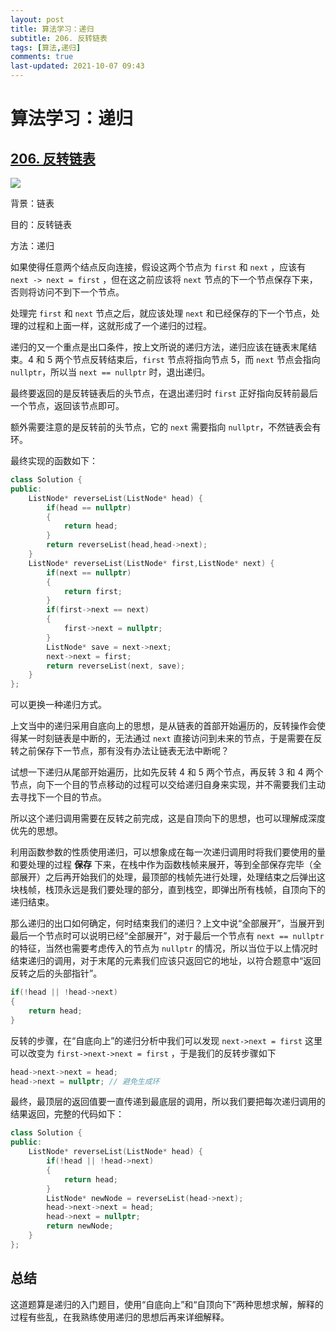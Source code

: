 ```yaml
---
layout: post
title: 算法学习：递归
subtitle: 206. 反转链表
tags: [算法,递归]
comments: true
last-updated: 2021-10-07 09:43
---
```


# 算法学习：递归

## [206. 反转链表](https://leetcode-cn.com/problems/reverse-linked-list/)

![](https://assets.leetcode.com/uploads/2021/02/19/rev1ex1.jpg)

背景：链表

目的：反转链表

方法：递归

如果使得任意两个结点反向连接，假设这两个节点为 `first` 和 `next` ，应该有 `next -> next = first` ，但在这之前应该将 `next` 节点的下一个节点保存下来，否则将访问不到下一个节点。

处理完 `first` 和 `next` 节点之后，就应该处理 `next` 和已经保存的下一个节点，处理的过程和上面一样，这就形成了一个递归的过程。

递归的又一个重点是出口条件，按上文所说的递归方法，递归应该在链表末尾结束。4 和 5 两个节点反转结束后，`first` 节点将指向节点 5，而 `next` 节点会指向 `nullptr`，所以当 `next == nullptr` 时，退出递归。

最终要返回的是反转链表后的头节点，在退出递归时 `first` 正好指向反转前最后一个节点，返回该节点即可。

额外需要注意的是反转前的头节点，它的 `next` 需要指向 `nullptr`，不然链表会有环。

最终实现的函数如下：

```c++
class Solution {
public:
    ListNode* reverseList(ListNode* head) {
        if(head == nullptr)
        {
            return head;
        }
        return reverseList(head,head->next);
    }
    ListNode* reverseList(ListNode* first,ListNode* next) {
        if(next == nullptr)
        {
            return first;
        }
        if(first->next == next)
        {
            first->next = nullptr; 
        }
        ListNode* save = next->next;
        next->next = first;
        return reverseList(next, save);
    }
};
```

可以更换一种递归方式。

上文当中的递归采用自底向上的思想，是从链表的首部开始遍历的，反转操作会使得某一时刻链表是中断的，无法通过 `next` 直接访问到未来的节点，于是需要在反转之前保存下一节点，那有没有办法让链表无法中断呢？

试想一下递归从尾部开始遍历，比如先反转 4 和 5 两个节点，再反转 3 和 4 两个节点，向下一个目的节点移动的过程可以交给递归自身来实现，并不需要我们主动去寻找下一个目的节点。

所以这个递归调用需要在反转之前完成，这是自顶向下的思想，也可以理解成深度优先的思想。

利用函数参数的性质使用递归，可以想象成在每一次递归调用时将我们要使用的量和要处理的过程 **保存** 下来，在栈中作为函数栈帧来展开，等到全部保存完毕（全部展开）之后再开始我们的处理，最顶部的栈帧先进行处理，处理结束之后弹出这块栈帧，栈顶永远是我们要处理的部分，直到栈空，即弹出所有栈帧，自顶向下的递归结束。

那么递归的出口如何确定，何时结束我们的递归？上文中说“全部展开”，当展开到最后一个节点时可以说明已经“全部展开”，对于最后一个节点有 `next == nullptr` 的特征，当然也需要考虑传入的节点为 `nullptr`  的情况，所以当位于以上情况时结束递归的调用，对于末尾的元素我们应该只返回它的地址，以符合题意中“返回反转之后的头部指针”。

```c++
if(!head || !head->next)
{
    return head;
}
```

反转的步骤，在“自底向上”的递归分析中我们可以发现 `next->next = first` 这里可以改变为 `first->next->next = first` ，于是我们的反转步骤如下

```c++
head->next->next = head;
head->next = nullptr; // 避免生成环
```

最终，最顶层的返回值要一直传递到最底层的调用，所以我们要把每次递归调用的结果返回，完整的代码如下：

```c++
class Solution {
public:
    ListNode* reverseList(ListNode* head) {
        if(!head || !head->next)
        {
            return head;
        }
        ListNode* newNode = reverseList(head->next);
        head->next->next = head;
        head->next = nullptr;
        return newNode;
    }
};
```

## 总结

这道题算是递归的入门题目，使用“自底向上”和“自顶向下”两种思想求解，解释的过程有些乱，在我熟练使用递归的思想后再来详细解释。


